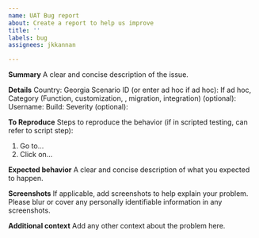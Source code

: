 ```yaml
---
name: UAT Bug report
about: Create a report to help us improve
title: ''
labels: bug
assignees: jkkannan

---
```


**Summary**
A clear and concise description of the issue.

**Details**
Country: Georgia
Scenario ID (or enter ad hoc if ad hoc):
If ad hoc, Category (Function, customization, , migration, integration) (optional): 
Username: 
Build: 
Severity (optional):

**To Reproduce**
Steps to reproduce the behavior (if in scripted testing, can refer to script step):
1. Go to… 
2. Click on… 

**Expected behavior**
A clear and concise description of what you expected to happen.

**Screenshots**
If applicable, add screenshots to help explain your problem.  Please blur or cover any personally identifiable information in any screenshots.

**Additional context**
Add any other context about the problem here.
